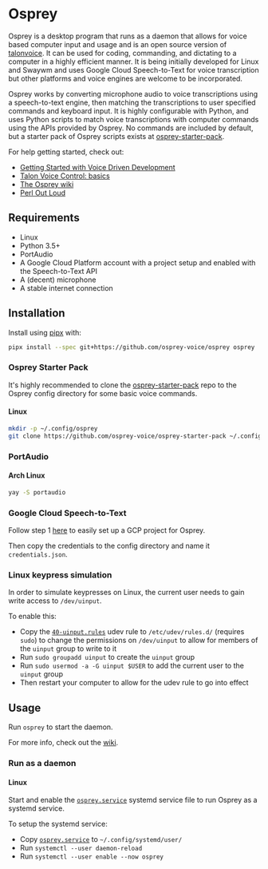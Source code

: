 # Osprey

Osprey is a desktop program that runs as a daemon that allows for voice based computer input and usage and is an open source version of [talonvoice](https://talonvoice.com/). It can be used for coding, commanding, and dictating to a computer in a highly efficient manner. It is being initially developed for Linux and Swaywm and uses Google Cloud Speech-to-Text for voice transcription but other platforms and voice engines are welcome to be incorporated.

Osprey works by converting microphone audio to voice transcriptions using a speech-to-text engine, then matching the transcriptions to user specified commands and keyboard input. It is highly configurable with Python, and uses Python scripts to match voice transcriptions with computer commands using the APIs provided by Osprey. No commands are included by default, but a starter pack of Osprey scripts exists at [osprey-starter-pack](https://github.com/osprey-voice/osprey-starter-pack).

For help getting started, check out:

- [Getting Started with Voice Driven Development](https://whalequench.club/blog/2019/09/03/learning-to-speak-code.html)
- [Talon Voice Control: basics](https://www.youtube.com/watch?v=oB5TGMEhQp4&feature=youtu.be)
- [The Osprey wiki](https://github.com/osprey-voice/osprey/wiki)
- [Perl Out Loud](https://www.youtube.com/watch?v=Mz3JeYfBTcY)

## Requirements

- Linux
- Python 3.5+
- PortAudio
- A Google Cloud Platform account with a project setup and enabled with the Speech-to-Text API
- A (decent) microphone
- A stable internet connection

## Installation

Install using [pipx](https://github.com/pipxproject/pipx) with:

```bash
pipx install --spec git+https://github.com/osprey-voice/osprey osprey
```

### Osprey Starter Pack

It's highly recommended to clone the [osprey-starter-pack](https://github.com/osprey-voice/osprey-starter-pack) repo to the Osprey config directory for some basic voice commands.

#### Linux

```bash
mkdir -p ~/.config/osprey
git clone https://github.com/osprey-voice/osprey-starter-pack ~/.config/osprey/osprey-starter-pack
```

### PortAudio

#### Arch Linux

```bash
yay -S portaudio
```

### Google Cloud Speech-to-Text

Follow step 1 [here](https://cloud.google.com/speech-to-text/docs/quickstart-client-libraries) to easily set up a GCP project for Osprey.

Then copy the credentials to the config directory and name it `credentials.json`.

### Linux keypress simulation

In order to simulate keypresses on Linux, the current user needs to gain write access to `/dev/uinput`.

To enable this:

- Copy the [`40-uinput.rules`](./40-uinput.rules) udev rule to `/etc/udev/rules.d/` (requires `sudo`) to change the permissions on `/dev/uinput` to allow for members of the `uinput` group to write to it
- Run `sudo groupadd uinput` to create the `uinput` group
- Run `sudo usermod -a -G uinput $USER` to add the current user to the `uinput` group
- Then restart your computer to allow for the udev rule to go into effect

## Usage

Run `osprey` to start the daemon.

For more info, check out the [wiki](https://github.com/osprey-voice/osprey/wiki).

### Run as a daemon

#### Linux

Start and enable the [`osprey.service`](./osprey.service) systemd service file to run Osprey as a systemd service.

To setup the systemd service:

- Copy [`osprey.service`](./osprey.service) to `~/.config/systemd/user/`
- Run `systemctl --user daemon-reload`
- Run `systemctl --user enable --now osprey`
